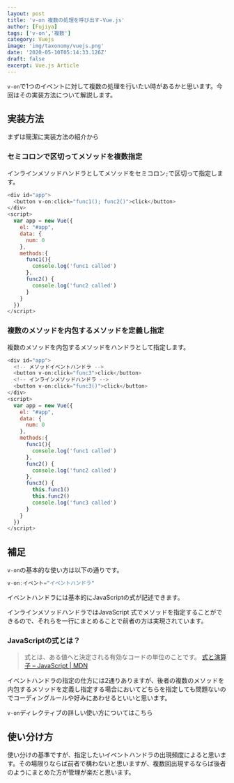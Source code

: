 ```yaml
---
layout: post
title: 'v-on 複数の処理を呼び出す-Vue.js'
author: [Fujiya]
tags: ['v-on','複数']
category: Vuejs
image: 'img/taxonomy/vuejs.png'
date: '2020-05-10T05:14:33.126Z'
draft: false
excerpt: Vue.js Article
---
```


`v-on`で1つのイベントに対して複数の処理を行いたい時があるかと思います。今回はその実装方法について解説します。

## 実装方法
まずは簡潔に実装方法の紹介から

### セミコロンで区切ってメソッドを複数指定
インラインメソッドハンドラとしてメソッドをセミコロン`;`で区切って指定します。

```html:title=Vue.js
<div id="app">
  <button v-on:click="func1(); func2()">click</button>
</div>
<script>
  var app = new Vue({
    el: "#app",
    data: {
      num: 0
    },
    methods:{
      func1(){
        console.log('func1 called')
      },
      func2() {
        console.log('func2 called')
      }
    }
  })
</script>
```

### 複数のメソッドを内包するメソッドを定義し指定
複数のメソッドを内包するメソッドをハンドラとして指定します。

```html:title=Vue.js
<div id="app">
  <!-- メソッドイベントハンドラ -->
  <button v-on:click="func3">click</button>
  <!-- インラインメソッドハンドラ -->
  <button v-on:click="func3()">click</button>
</div>
<script>
  var app = new Vue({
    el: "#app",
    data: {
      num: 0
    },
    methods:{
      func1(){
        console.log('func1 called')
      },
      func2() {
        console.log('func2 called')
      },
      func3() {
        this.func1()
        this.func2()
        console.log('func3 called')
      }
    }
  })
</script>
```

## 補足
`v-on`の基本的な使い方は以下の通りです。

```js:title=Vue.js
v-on:イベント="イベントハンドラ"
```

イベントハンドラには基本的にJavaScriptの式が記述できます。

インラインメソッドハンドラではJavaScript 式でメソッドを指定することができるので、それらを一行にまとめることで前者の方は実現されています。

### JavaScriptの式とは？

> 式とは、ある値へと決定される有効なコードの単位のことです。
[式と演算子 – JavaScript | MDN](https://developer.mozilla.org/ja/docs/Web/JavaScript/Guide/Expressions_and_Operators#Expressions)

イベントハンドラの指定の仕方には2通りありますが、後者の複数のメソッドを内包するメソッドを定義し指定する場合においてどちらを指定しても問題ないのでコーディングルールや好みにあわせるといいと思います。

`v-on`ディレクティブの詳しい使い方についてはこちら
<div class="ads"></div>

## 使い分け方
使い分けの基準ですが、指定したいイベントハンドラの出現頻度によると思います。その場限りならば前者で構わないと思いますが、複数回出現するならば後者のようにまとめた方が管理が楽だと思います。

